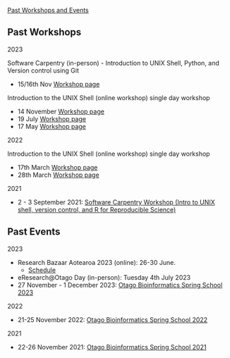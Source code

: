 [Past Workshops and Events](past)

## Past Workshops

2023

Software Carpentry (in-person) - Introduction to UNIX Shell, Python, and Version control using Git

- 15/16th Nov [Workshop page](https://otagocarpentries.github.io/2023-11-15-swc/)


Introduction to the UNIX Shell (online workshop) single day workshop

- 14 November [Workshop page]()
- 19 July [Workshop page](https://murraycadzow.github.io/2023-07-19-unix-nz-online/)
- 17 May [Workshop page](https://murraycadzow.github.io/2023-05-17-unix-nz-online/)

2022

Introduction to the UNIX Shell (online workshop) single day workshop

- 17th March [Workshop page](https://otagocarpentries.github.io/2022-03-17-intro-bash/)
- 28th March [Workshop page](https://otagocarpentries.github.io/2022-03-28-intro-bash/)

2021

- 2 - 3 September 2021: [Software Carpentry Workshop (Intro to UNIX shell, version control, and R for Reproducible Science)](https://otagocarpentries.github.io/2021-09-02-otago/)

## Past Events

2023

- Research Bazaar Aotearoa 2023 (online): 26-30 June.
  - [Schedule](https://resbaz.auckland.ac.nz)
- eResearch@Otago Day (in-person): Tuesday 4th July 2023
- 27 November - 1 December 2023: [Otago Bioinformatics Spring School 2023](https://otagobioinformaticsspringschool.github.io/2023/)


2022

- 21-25 November 2022: [Otago Bioinformatics Spring School 2022](https://otagobioinformaticsspringschool.github.io/2022/)


2021

- 22-26 November 2021: [Otago Bioinformatics Spring School 2021](https://otagocarpentries.github.io/bioinformatics-spring-school-2021/)

